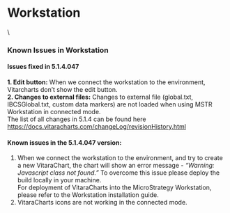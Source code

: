 # Workstation

\


### Known Issues in Workstation <a href="#known-issues-in-workstation" id="known-issues-in-workstation"></a>

#### Issues fixed in 5.1.4.047 <a href="#issues-fixed-in-514047" id="issues-fixed-in-514047"></a>

**1. Edit button:** When we connect the workstation to the environment, Vitarcharts don’t show the edit button.\
**2. Changes to external files:** Changes to external file (global.txt, IBCSGlobal.txt, custom data markers) are not loaded when using MSTR Workstation in connected mode.\
The list of all changes in 5.1.4 can be found here\
https://docs.vitaracharts.com/changeLog/revisionHistory.html

#### Known issues in the 5.1.4.047 version: <a href="#known-issues-in-the-514047-version" id="known-issues-in-the-514047-version"></a>

1. When we connect the workstation to the environment, and try to create a new VitaraChart, the chart will show an error message - _“Warning: Javascript class not found.”_ To overcome this issue please deploy the build locally in your machine.\
   For deployment of VitaraCharts into the MicroStrategy Workstation, please refer to the Workstation installation guide.
2. VitaraCharts icons are not working in the connected mode.
